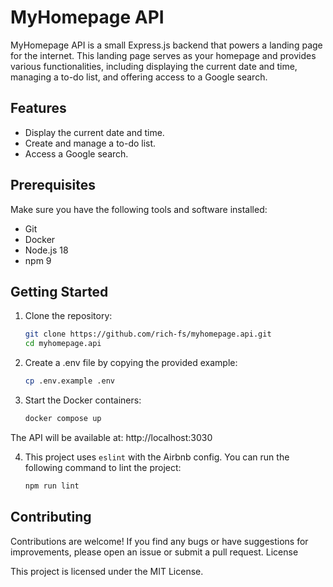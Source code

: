 # MyHomepage API

MyHomepage API is a small Express.js backend that powers a landing page for the internet. This landing page serves as your homepage and provides various functionalities, including displaying the current date and time, managing a to-do list, and offering access to a Google search.

## Features

- Display the current date and time.
- Create and manage a to-do list.
- Access a Google search.

## Prerequisites

Make sure you have the following tools and software installed:

- Git
- Docker
- Node.js 18
- npm 9

## Getting Started

1. Clone the repository:
   ```bash
   git clone https://github.com/rich-fs/myhomepage.api.git
   cd myhomepage.api
   ```

2. Create a .env file by copying the provided example:
    ```bash
    cp .env.example .env
    ```

3. Start the Docker containers:
    ```bash
    docker compose up
    ```

The API will be available at: http://localhost:3030

4. This project uses `eslint` with the Airbnb config. You can run the following command to lint the project:
    ```bash
    npm run lint
    ```

## Contributing

Contributions are welcome! If you find any bugs or have suggestions for improvements, please open an issue or submit a pull request.
License

This project is licensed under the MIT License.